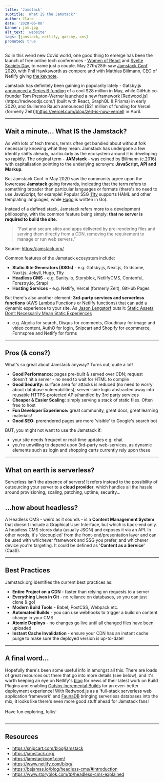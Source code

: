 ```yaml
---
title: 'Jamstack'
subtitle: 'What IS the Jamstack?'
author: Clare
date: '2020-06-08'
banner: jam.jpg
alt_text: 'website'
tags: [jamstack, netlify, gatsby, cms]
promoted: true
---
```


So in this weird new Covid world, one good thing to emerge has been the launch of free online tech conferences - [Women of React](https://womenofreact.com/) and [Svelte Society Day](https://sveltesociety.dev/), to name just a couple. May 27th/28th saw [Jamstack Conf 2020](https://jamstackconf.com/), with [Phil Hawksworth](https://www.hawksworx.com/) as compere and with Mathias Biilmann, CEO of Netlify giving [the keynote](https://www.youtube.com/watch?v=w9yrrQBBKos).

Jamstack has definitely been gaining in popularity lately - Gatsby.js [announced a Series B funding](https://www.gatsbyjs.org/blog/2020-05-27-announcing-series-b-funding/) of a cool $28 million in May, while GitHub co-founder Tom Preston-Werner launched a new framework [Redwood.js](https://redwoodjs.com/) (built with React, GraphQL & Prisma) in early 2020, and Guillermo Rauch announced [$21 million of funding for Vercel (formerly Zeit)](https://vercel.com/blog/zeit-is-now-vercel) in April.

---

## Wait a minute... What IS the Jamstack?

As with lots of tech trends, terms often get bandied about without folk necessarily knowing what they mean. Jamstack has undergone a few identity shifts already, particularly as the ecosystem around it is developing so rapidly. The original term - **JAMstack** - was coined by Biilmann (c.2016) with capitalisation pointing to the underlying acronym: **JavaScript, API and Markup**.

But Jamstack Conf in May 2020 saw the community agree upon the lowercase **Jamstack** going forwards, indicating that the term refers to something broader than particular languages or formats (there's no need to use JavaScript, for example! Popular SSG [11ty](https://www.11ty.dev/) supports HAML and other templating languages, while [Hugo](https://gohugo.io/) is written in Go).

Instead of a defined stack, Jamstack refers more to a development philosophy, with the common feature being simply: **that no server is required to build the site**.

> “Fast and secure sites and apps delivered by pre-rendering files and serving them directly from a CDN, removing the requirement to manage or run web servers.”

Source: https://jamstack.org/

Common features of the Jamstack ecosystem include:

- **Static Site Generators (SSGs)** - e.g. Gatsby.js, Next.js, Gridsome, Nuxt.js, Jekyll, Hugo, 11ty
- **Headless CMS** - e.g. Sanity.io, Storyblok, NetlifyCMS, Contenful, Forestry.io, Strapi
- **Hosting Services** - e.g. Netlify, Vercel (formerly Zeit), GitHub Pages

But there's also another element: **3rd-party services and serverless functions** (AWS Lambda Functions or Netlify functions) that can add a dynamic experience to your site.
As [Jason Lengstorf](https://lengstorf.com/) puts it: [Static Assets Don’t Necessarily Mean Static Experiences](https://www.smashingmagazine.com/2019/12/dynamic-async-functionality-jamsstack-websites/)

- e.g. Algolia for search, Disqus for comments, Cloudinary for image and video content, AuthO for login, Snipcart and Shopify for ecommerce, Formspree and Netlify for forms

---

## Pros (& cons?)

What's so great about Jamstack anyway? Turns out, quite a lot!

- **Good Performance:** pages pre-built & served over CDN; request doesn’t hit a server - no need to wait for HTML to compile
- **Good Security:** surface area for attacks is reduced (no need to worry about database vulnerabilities); server-side logic abstracted away into reusable HTTPS-protected APIs/handled by 3rd party services
- **Cheaper & Easier Scaling:** simply serving a stack of static files. Often free to host
- **Fun Developer Experience:** great community, great docs, great learning materials!
- **Good SEO:** prerendered pages are more 'visible' to Google's search bot

BUT, you might not want to use the Jamstack if:

- your site needs frequent or real-time updates e.g. chat
- you're unwilling to depend upon 3rd-party web-services, as dynamic elements such as login and shopping carts currently rely upon these
  &nbsp;
  &nbsp;

---

## What on earth is serverless?

Serverless isn't the absence of servers! It refers instead to the possibility of outsourcing your server to a **cloud provider**, which handles all the hassle around provisioning, scaling, patching, uptime, security...

## ...how about headless?

A Headless CMS - weird as it sounds - is a **Content Management System** that doesn't include a Graphical User Interface, but which is back-end only. A headless CMS stores data (usually JSON) and exposes it via an API. In other words, it's 'decoupled' from the front-end/presentation layer and can be used with whichever framework and SSG you prefer, and whichever device you're targeting. It could be defined as **'Content as a Service'** (CaaS).

---

## Best Practices

Jamstack.org identifies the current best practices as:

- **Entire Project on a CDN** - faster than relying on requests to a server
- **Everything Lives in Git** - no reliance on databases, so you can just clone & go!
- **Modern Build Tools** - Babel, PostCSS, Webpack etc.
- **Automated Builds** - you can use webhooks to trigger a build on content change in your CMS
- **Atomic Deploys** - no changes go live until all changed files have been uploaded
- **Instant Cache Invalidation** - ensure your CDN has an instant cache purge to make sure the deployed version is up-to-date!

---

## A final word...

Hopefully there's been some useful info in amongst all this. There are loads of great resources out there that go into more details (see below), and it's worth keeping an eye on Netlify's [blog](https://www.netlify.com/blog) for news of their latest work on Build Plugins and enabling [Gatsby Incremental Builds](https://www.netlify.com/blog/2020/04/23/enable-gatsby-incremental-builds-on-netlify/) for an even-better deployment experience! With Redwood.js as a 'full-stack serverless web application framework' and [FaunaDB](https://fauna.com/) bringing serverless databases into the mix, it looks like there's even more good stuff ahead for Jamstack fans!
&nbsp;  
&nbsp;  
Have fun exploring, folks!
&nbsp;  
&nbsp;

---

## Resources

- https://snipcart.com/blog/jamstack
- https://jamstack.org/
- https://jamstackconf.com/
- https://www.netlify.com/blog/
- https://bejamas.io/blog/headless-cms/#introduction
- https://www.storyblok.com/tp/headless-cms-explained
